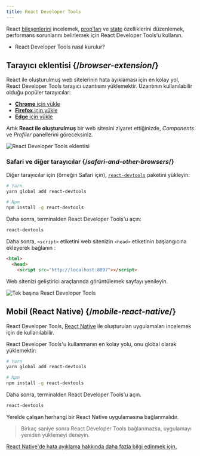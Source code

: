 ```yaml
---
title: React Developer Tools
---
```


<Intro>

React [bileşenlerini](/learn/your-first-component) incelemek, [prop'ları](/learn/passing-props-to-a-component) ve [state](/learn/state-a-components-memory) özelliklerini düzenlemek, performans sorunlarını belirlemek için React Developer Tools'u kullanın.

</Intro>

<YouWillLearn>

* React Developer Tools nasıl kurulur?

</YouWillLearn>

## Tarayıcı eklentisi {/*browser-extension*/}

React ile oluşturulmuş web sitelerinin hata ayıklaması için en kolay yol, React Developer Tools tarayıcı uzantısını yüklemektir. Uzantının kullanılabilir olduğu popüler tarayıcılar:

* [**Chrome** için yükle](https://chrome.google.com/webstore/detail/react-developer-tools/fmkadmapgofadopljbjfkapdkoienihi?hl=en)
* [**Firefox** için yükle](https://addons.mozilla.org/en-US/firefox/addon/react-devtools/)
* [**Edge** için yükle](https://microsoftedge.microsoft.com/addons/detail/react-developer-tools/gpphkfbcpidddadnkolkpfckpihlkkil)

Artık **React ile oluşturulmuş** bir web sitesini ziyaret ettiğinizde, _Components_ ve _Profiler_ panellerini göreceksiniz.

![React Developer Tools eklentisi](/images/docs/react-devtools-extension.png)

### Safari ve diğer tarayıcılar {/*safari-and-other-browsers*/}
Diğer tarayıcılar için (örneğin Safari için), [`react-devtools`](https://www.npmjs.com/package/react-devtools) paketini yükleyin:

```bash
# Yarn
yarn global add react-devtools

# Npm
npm install -g react-devtools
```

Daha sonra, terminalden React Developer Tools'u açın:
```bash
react-devtools
```

Daha sonra, `<script>` etiketini web sitenizin `<head>` etiketinin başlangıcına ekleyerek bağlanın :
```html {3}
<html>
  <head>
    <script src="http://localhost:8097"></script>
```
Web sitenizi geliştirici araçlarında görüntülemek sayfayı yenileyin.

![Tek başına React Developer Tools](/images/docs/react-devtools-standalone.png)

## Mobil (React Native) {/*mobile-react-native*/}
React Developer Tools, [React Native](https://reactnative.dev/) ile oluşturulan uygulamaları incelemek için de kullanılabilir.

React Developer Tools'u kullanmanın en kolay yolu, onu global olarak yüklemektir:
```bash
# Yarn
yarn global add react-devtools

# Npm
npm install -g react-devtools
```

Daha sonra, terminalden React Developer Tools'u açın.
```bash
react-devtools
```

Yerelde çalışan herhangi bir React Native uygulamasına bağlanmalıdır.

> Birkaç saniye sonra React Developer Tools bağlanmazsa, uygulamayı yeniden yüklemeyi deneyin.

[React Native'de hata ayıklama hakkında daha fazla bilgi edinmek için.](https://reactnative.dev/docs/debugging)
